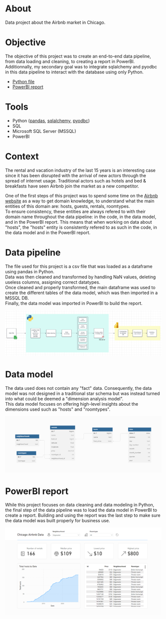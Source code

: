 # About

Data project about the Airbnb market in Chicago.

# Objective

The objective of this project was to create an end-to-end data pipeline, from data loading and cleaning, to creating a report in PowerBI.<br />
Additionnally, my secondary goal was to integrate sqlalchemy and pyodbc in this data pipeline to interact with the database using only Python.
- [Python file](https://github.com/FlorianLD/airbnb_project/blob/main/airbnb_notebook.ipynb)
- [PowerBI report](https://github.com/FlorianLD/airbnb_project/blob/main/airbnb_report.pbix)

# Tools

- Python ([pandas](https://pandas.pydata.org/), [sqlalchemy](https://www.sqlalchemy.org/), [pyodbc](https://github.com/mkleehammer/pyodbc))
- SQL
- Microsoft SQL Server (MSSQL)
- PowerBI

# Context

The rental and vacation industry of the last 15 years is an interesting case since it has been disrupted with the arrival of new actors through the spread of internet usage. Traditional actors such as hotels and bed & breakfasts have seen Airbnb join the market as a new competitor.

One of the first steps of this project was to spend some time on the [Airbnb website](https://www.airbnb.com/) as a way to get domain knowledge, to understand what the main entities of this domain are: hosts, guests, rentals, roomtypes.<br />
To ensure consistency, these entities are always refered to with their domain name throughout the data pipeline: in the code, in the data model, and in the PowerBI report. This means that when working on data about "hosts", the "hosts" entity is consistently refered to as such in the code, in the data model and in the PowerBI report.


# Data pipeline

The file used for this project is a csv file that was loaded as a dataframe using pandas in Python.<br />
Data was then cleaned and transformed by handling NaN values, deleting useless columns, assigning correct datatypes.<br />
Once cleaned and properly transformed, the main dataframe was used to create the different tables of the data model, which was then imported in a MSSQL DB.<br />
Finally, the data model was imported in PowerBI to build the report.

![Test](/data_pipeline.png)


# Data model

The data used does not contain any "fact" data. 
Consequently, the data model was not designed in a traditional star schema but was instead turned into what could be deemed a "dimension analysis model".<br />
This data model focuses on offering high-level insights about the dimensions used such as "hosts" and "roomtypes".

![Test](/data_model.png)

# PowerBI report

While this project focuses on data cleaning and data modeling in Python, the final step of the data pipeline was to load the data model in PowerBI to create a report.
Building and using the report was the last step to make sure the data model was built properly for business use.

![Test](/powerbi_report.png)
